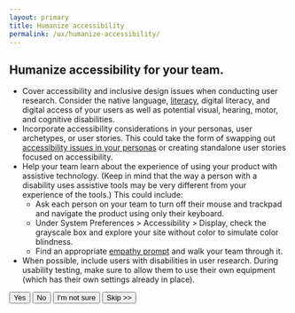 ```yaml
---
layout: primary
title: Humanize accessibility
permalink: /ux/humanize-accessibility/
---
```


## Humanize accessibility for your team.

- Cover accessibility and inclusive design issues when conducting user research. Consider the native language, [literacy](http://contentsmagazine.com/articles/the-audience-you-didnt-know-you-had/), digital literacy, and digital access of your users as well as potential visual, hearing, motor, and cognitive disabilities.
- Incorporate accessibility considerations in your personas, user archetypes, or user stories. This could take the form of swapping out [accessibility issues in your personas](https://the-pastry-box-project.net/anne-gibson/2014-july-31) or creating standalone user stories focused on accessibility.
- Help your team learn about the experience of using your product with assistive technology. (Keep in mind that the way a person with a disability uses assistive tools may be very different from your experience of the tools.) This could include:
  - Ask each person on your team to turn off their mouse and trackpad and navigate the product using only their keyboard.
  - Under System Preferences > Accessibility > Display, check the grayscale box and explore your site without color to simulate color blindness.
  - Find an appropriate [empathy prompt](https://empathyprompts.net/#diminished-problem-solving-skills) and walk your team through it.
- When possible, include users with disabilities in user research. During usability testing, make sure to allow them to use their own equipment (which has their own settings already in place).

<button>
  <i class="fa fa-check" aria-hidden="true"></i>
  Yes
</button>
<button class="usa-button-secondary">
  <i class="fa fa-times" aria-hidden="true"></i>
  No
</button>
<button class="usa-button button-question">
  <i class="fa fa-question" aria-hidden="true"></i>
  I'm not sure
</button>
<button class="usa-button-outline button-skip" type="button">Skip >></button>

